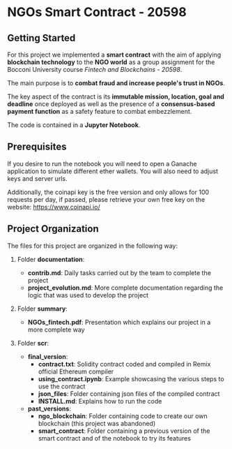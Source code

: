 # NGOs Smart Contract - 20598

## Getting Started
For this project we implemented a __smart contract__ with the aim of applying __blockchain technology__ to the __NGO world__ as a group assignment for the Bocconi University course _Fintech and Blockchains - 20598_.

The main purpose is to __combat fraud and increase people's trust in NGOs__.

The key aspect of the contract is its __immutable mission, location, goal and deadline__ once deployed as well as the presence of a __consensus-based payment function__ as a safety feature to combat embezzlement.

The code is contained in a __Jupyter Notebook__.

## Prerequisites
If you desire to run the notebook you will need to open a Ganache application to simulate different ether wallets. 
You will also need to adjust keys and server urls.

Additionally, the coinapi key is the free version and only allows for 100 requests per day, if passed, please retrieve your own free key on the website: https://www.coinapi.io/

## Project Organization
The files for this project are organized in the following way:

1.  Folder __documentation__:
    *  __contrib.md__: Daily tasks carried out by the team to complete the project
    *  __project_evolution.md__: More complete documentation regarding the logic that was used to develop the project    
    
2.  Folder __summary__:
    *  __NGOs_fintech.pdf__: Presentation which explains our project in a more complete way
    
3.  Folder __scr__:
    *  __final_version__:
        *  __contract.txt__: Solidity contract coded and compiled in Remix official Ethereum compiler
        *  __using_contract.ipynb__: Example showcasing the various steps to use the contract
        *  __json_files__: Folder containing json files of the compiled contract
        *  __INSTALL.md__: Explains how to run the code 
    *  __past_versions__:
        *  __ngo_blockchain__: Folder containing code to create our own blockchain (this project was abandoned)
        *  __smart_contract__: Folder containing a previous version of the smart contract and of the notebook to try its features
